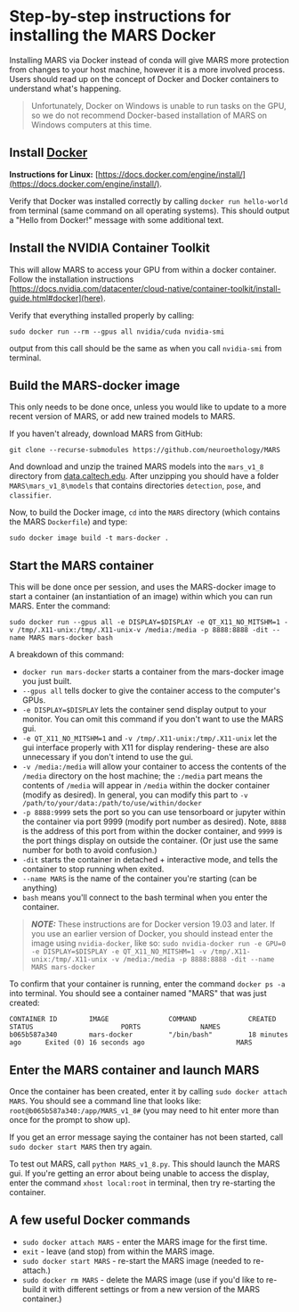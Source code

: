 # Step-by-step instructions for installing the MARS Docker
Installing MARS via Docker instead of conda will give MARS more protection from changes to your host machine, however it is a more involved process. Users should read up on the concept of Docker and Docker containers to understand what's happening.

>Unfortunately, Docker on Windows is unable to run tasks on the GPU, so we do not recommend Docker-based installation of MARS on Windows computers at this time.

## Install [Docker](https://www.docker.com/)

**Instructions for Linux:** [https://docs.docker.com/engine/install/](https://docs.docker.com/engine/install/).
<!---
**Instructions for MacOS:** [https://docs.docker.com/docker-for-mac/install/](https://docs.docker.com/docker-for-mac/install/).
**Instructions for Windows 10:** [https://docs.docker.com/docker-for-windows/install/](https://docs.docker.com/docker-for-windows/install/).
> Windows Security can sometimes prevent Docker from launching in Windows 10. If you have this issue, follow these steps:
>* Open "Window Security"
>* Open "App & Browser control"
>* Click "Exploit protection settings" at the bottom
>* Switch to "Program settings" tab
>* Select "Add program to customize" and navigate to `C:\WINDOWS\System32\vmcompute.exe`
>* Click "Edit"
>* Scroll down to "Code flow guard (CFG)" and uncheck "Override system settings"
>* Start vmcompute from Powershell with command `net start vmcompute`
-->

Verify that Docker was installed correctly by calling `docker run hello-world` from terminal (same command on all operating systems). This should output a "Hello from Docker!" message with some additional text.

## Install the NVIDIA Container Toolkit
This will allow MARS to access your GPU from within a docker container. Follow the installation instructions [https://docs.nvidia.com/datacenter/cloud-native/container-toolkit/install-guide.html#docker](here).

  Verify that everything installed properly by calling:
  ```
  sudo docker run --rm --gpus all nvidia/cuda nvidia-smi
  ```
  output from this call should be the same as when you call `nvidia-smi` from terminal.

## Build the MARS-docker image
This only needs to be done once, unless you would like to update to a more recent version of MARS, or add new trained models to MARS.

If you haven't already, download MARS from GitHub:
```
git clone --recurse-submodules https://github.com/neuroethology/MARS
```
And download and unzip the trained MARS models into the `mars_v1_8` directory from [data.caltech.edu](https://data.caltech.edu/records/1655). After unzipping you should have a folder `MARS\mars_v1_8\models` that contains directories `detection`, `pose`, and `classifier`.


Now, to build the Docker image, `cd` into the `MARS` directory (which contains the MARS `Dockerfile`) and type:
```
sudo docker image build -t mars-docker .
```

## Start the MARS container
This will be done once per session, and uses the MARS-docker image to start a container (an instantiation of an image) within which you can run MARS. Enter the  command:
  ```
  sudo docker run --gpus all -e DISPLAY=$DISPLAY -e QT_X11_NO_MITSHM=1 -v /tmp/.X11-unix:/tmp/.X11-unix-v /media:/media -p 8888:8888 -dit --name MARS mars-docker bash
  ```
  A breakdown of this command:
  - `docker run mars-docker` starts a container from the mars-docker image you just built.
  - `--gpus all` tells docker to give the container access to the computer's GPUs.
  - `-e DISPLAY=$DISPLAY` lets the container send display output to your monitor. You can omit this command if you don't want to use the MARS gui.
  - `-e QT_X11_NO_MITSHM=1` and `-v /tmp/.X11-unix:/tmp/.X11-unix` let the gui interface properly with X11 for display rendering- these are also unnecessary if you don't intend to use the gui.
  - `-v /media:/media` will allow your container to access the contents of the `/media` directory on the host machine; the `:/media` part means the contents of `/media` will appear in `/media` within the docker container (modify as desired). In general, you can modify this part to `-v /path/to/your/data:/path/to/use/within/docker`
  - `-p 8888:9999` sets the port so you can use tensorboard or jupyter within the container via port 9999 (modify port number as desired). Note, `8888` is the address of this port from within the docker container, and `9999` is the port things display on outside the container. (Or just use the same number for both to avoid confusion.)
  - `-dit` starts the container in detached + interactive mode, and tells the container to stop running when exited.
  - `--name MARS` is the name of the container you're starting (can be anything)
  - `bash` means you'll connect to the bash terminal when you enter the container.

  > **_NOTE:_** These instructions are for Docker version 19.03 and later. If you use an earlier version of Docker, you should instead enter the image using `nvidia-docker`, like so: `sudo nvidia-docker run -e GPU=0 -e DISPLAY=$DISPLAY -e QT_X11_NO_MITSHM=1 -v /tmp/.X11-unix:/tmp/.X11-unix -v /media:/media -p 8888:8888 -dit --name MARS mars-docker`

  To confirm that your container is running, enter the command `docker ps -a` into terminal. You should see a container named "MARS" that was just created:
  ```
  CONTAINER ID        IMAGE               COMMAND             CREATED             STATUS                      PORTS               NAMES
  b065b587a340        mars-docker         "/bin/bash"         18 minutes ago      Exited (0) 16 seconds ago                       MARS
  ```

## Enter the MARS container and launch MARS
Once the container has been created, enter it by calling `sudo docker attach MARS`. You should see a command line that looks like: `root@b065b587a340:/app/MARS_v1_8#` (you may need to hit enter more than once for the prompt to show up).

If you get an error message saying the container has not been started, call `sudo docker start MARS` then try again.

To test out MARS, call `python MARS_v1_8.py`. This should launch the MARS gui. If you're getting an error about being unable to access the display, enter the command `xhost local:root` in terminal, then try re-starting the container.

## A few useful Docker commands
* `sudo docker attach MARS` - enter the MARS image for the first time.
* `exit` - leave (and stop) from within the MARS image.
* `sudo docker start MARS` - re-start the MARS image (needed to re-attach.)
* `sudo docker rm MARS` - delete the MARS image (use if you'd like to re-build it with different settings or from a new version of the MARS container.)

